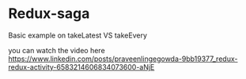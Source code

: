 # Redux-saga
Basic example on takeLatest VS takeEvery

you can watch the video here
https://www.linkedin.com/posts/praveenlingegowda-9bb19377_redux-redux-activity-6583214606834073600-aNjE
